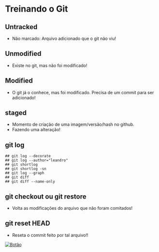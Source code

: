 # Treinando o Git

## Untracked
- Não marcado: Arquivo adicionado que o git não viu!

## Unmodified
- Existe no git, mas não foi modificado!

## Modified
- O git já o conhece, mas foi modificado. Precisa de um commit para ser adicionado!

## staged
- Momento de criação de uma imagem/versão/hash no github.
- Fazendo uma alteração!

## git log
	## git log --decorate
	## git log --author="leandro"
	## git shortlog
	## git shortlog -sn
	## git log --graph
	## git diff
	## git diff --name-only

## git checkout <arquivo> ou git restore <arquivo>
- Volta as modificações do arquivo que não foram comitados!

## git reset HEAD <arquivo> 
- Reseta o commit feito por tal arquivo!!

[![Botão](https://leandrocesar.com/img/favicon.ico)](https://leandrocesar.com)
